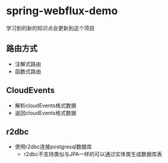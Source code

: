 # spring-webflux-demo
学习到的新的知识点会更新到这个项目

## 路由方式
+ 注解式路由
+ 函数式路由

## CloudEvents
+ 解析cloudEvents格式数据
+ 返回cloudEvents格式数据

## r2dbc
+ 使用r2dbc连接postgresql数据库
  + r2dbc不支持类似与JPA一样的可以通过实体类生成数据库表